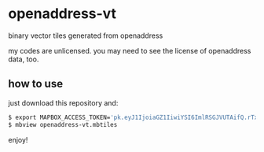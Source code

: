 # openaddress-vt
binary vector tiles generated from openaddress

my codes are unlicensed. you may need to see the license of openaddress data, too.

## how to use
just download this repository and:
```sh
$ export MAPBOX_ACCESS_TOKEN='pk.eyJ1IjoiaGZ1IiwiYSI6ImlRSGJVUTAifQ.rTx380smyvPc1gUfZv1cmw' # use your key
$ mbview openaddress-vt.mbtiles
```

enjoy!
